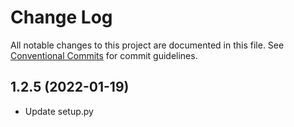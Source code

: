 # Change Log

All notable changes to this project are documented in this file.
See [Conventional Commits](https://conventionalcommits.org) for commit guidelines.

## 1.2.5 (2022-01-19)

* Update setup.py

